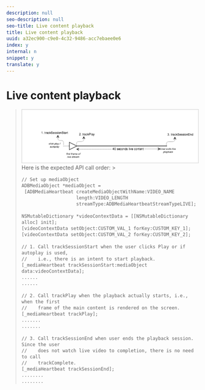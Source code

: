 ```yaml
---
description: null
seo-description: null
seo-title: Live content playback
title: Live content playback
uuid: a32ec900-c9e0-4c32-9486-acc7ebaee0e6
index: y
internal: n
snippet: y
translate: y
---
```


# Live content playback


><a id="fig_65D741D8180845E3BD58C248DD5083C6"></a> ![](graphics/live-content-playback.png) 
>Here is the expected API call order: >
>```
>// Set up mediaObject 
>ADBMediaObject *mediaObject =  
>  [ADBMediaHeartbeat createMediaObjectWithName:VIDEO_NAME  
>                     length:VIDEO_LENGTH  
>                     streamType:ADBMediaHeartbeatStreamTypeLIVE]; 
>   
>NSMutableDictionary *videoContextData = [[NSMutableDictionary alloc] init]; 
>[videoContextData setObject:CUSTOM_VAL_1 forKey:CUSTOM_KEY_1]; 
>[videoContextData setObject:CUSTOM_VAL_2 forKey:CUSTOM_KEY_2]; 
>   
>// 1. Call trackSessionStart when the user clicks Play or if autoplay is used,  
>//    i.e., there is an intent to start playback. 
>[_mediaHeartbeat trackSessionStart:mediaObject data:videoContextData]; 
>...... 
>...... 
>   
>// 2. Call trackPlay when the playback actually starts, i.e., when the first  
>//    frame of the main content is rendered on the screen. 
>[_mediaHeartbeat trackPlay]; 
>....... 
>....... 
>   
>// 3. Call trackSessionEnd when user ends the playback session. Since the user  
>//    does not watch live video to completion, there is no need to call  
>//    trackComplete. 
>[_mediaHeartbeat trackSessionEnd]; 
>........ 
>........ 
>
>```

